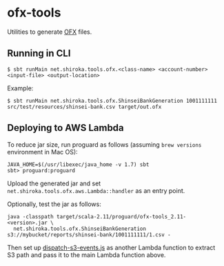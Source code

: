 # ofx-tools

Utilities to generate [OFX](http://www.ofx.net/) files.

## Running in CLI

```
$ sbt runMain net.shiroka.tools.ofx.<class-name> <account-number> <input-file> <output-location>
```

Example:

```
$ sbt runMain net.shiroka.tools.ofx.ShinseiBankGeneration 1001111111 src/test/resources/shinsei-bank.csv target/out.ofx
```

## Deploying to AWS Lambda

To reduce jar size, run proguard as follows (assuming `brew versions` environment in Mac OS):

```
JAVA_HOME=$(/usr/libexec/java_home -v 1.7) sbt
sbt> proguard:proguard
```

Upload the generated jar and set `net.shiroka.tools.ofx.aws.Lambda::handler` as an entry point.

Optionally, test the jar as follows:

```
java -classpath target/scala-2.11/proguard/ofx-tools_2.11-<version>.jar \
  net.shiroka.tools.ofx.ShinseiBankGeneration s3://mybucket/reports/shinsei-bank/1001111111/1.csv -
```

Then set up [dispatch-s3-events.js](src/main/javascript/dispatch-s3-events.js) as another Lambda function to extract S3 path
and pass it to the main Lambda function above.
